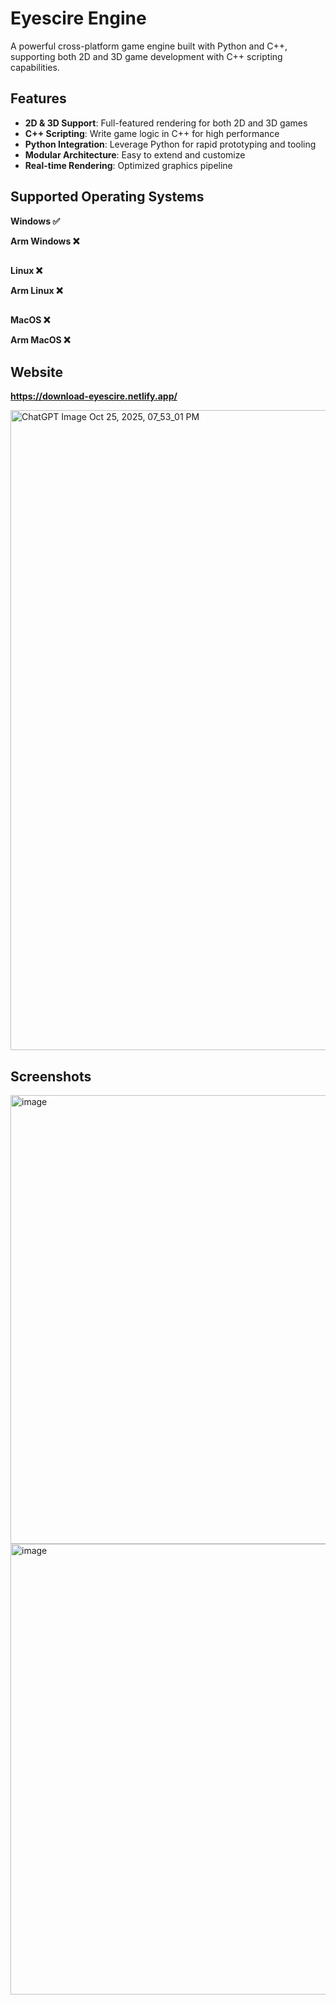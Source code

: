 # Eyescire Engine

A powerful cross-platform game engine built with Python and C++, supporting both 2D and 3D game development with C++ scripting capabilities.

## Features

- **2D & 3D Support**: Full-featured rendering for both 2D and 3D games
- **C++ Scripting**: Write game logic in C++ for high performance
- **Python Integration**: Leverage Python for rapid prototyping and tooling
- **Modular Architecture**: Easy to extend and customize
- **Real-time Rendering**: Optimized graphics pipeline

## Supported Operating Systems

**Windows ✅**

**Arm Windows ❌**
##

**Linux ❌**

**Arm Linux ❌**
##

**MacOS ❌**

**Arm MacOS ❌**

## Website

**https://download-eyescire.netlify.app/**

<img width="1024" height="1024" alt="ChatGPT Image Oct 25, 2025, 07_53_01 PM" src="https://github.com/user-attachments/assets/1b183763-3d29-47df-8b00-e0fbf732e1b9" />


## Screenshots

<img width="1365" height="718" alt="image" src="https://github.com/user-attachments/assets/d93dfef5-3792-43f1-b234-30467ea9ddfb" />
<img width="1365" height="721" alt="image" src="https://github.com/user-attachments/assets/57a7fa3f-ed07-495f-9a95-dba3afc84591" />
